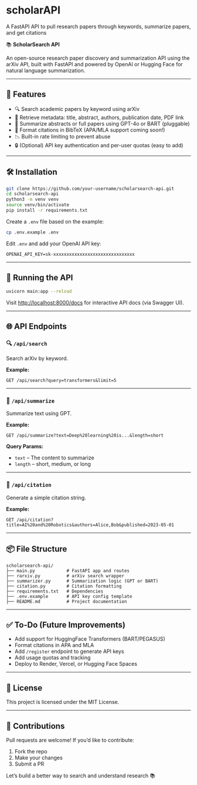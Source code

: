 
# scholarAPI

A FastAPI API to pull research papers through keywords, summarize papers, and get citations

📚 **ScholarSearch API**

An open-source research paper discovery and summarization API using the arXiv API, built with FastAPI and powered by OpenAI or Hugging Face for natural language summarization.

---

## 🚀 Features

- 🔍 Search academic papers by keyword using arXiv  
- 📄 Retrieve metadata: title, abstract, authors, publication date, PDF link  
- 🧠 Summarize abstracts or full papers using GPT-4o or BART (pluggable)  
- 📎 Format citations in BibTeX (APA/MLA support coming soon!)  
- 📉 Built-in rate limiting to prevent abuse  
- 🔒 (Optional) API key authentication and per-user quotas (easy to add)  

---

## 🛠️ Installation

```bash
git clone https://github.com/your-username/scholarsearch-api.git
cd scholarsearch-api
python3 -m venv venv
source venv/bin/activate
pip install -r requirements.txt
```

Create a `.env` file based on the example:

```bash
cp .env.example .env
```

Edit `.env` and add your OpenAI API key:

```
OPENAI_API_KEY=sk-xxxxxxxxxxxxxxxxxxxxxxxxxxxxxxx
```

---

## 🧪 Running the API

```bash
uvicorn main:app --reload
```

Visit [http://localhost:8000/docs](http://localhost:8000/docs) for interactive API docs (via Swagger UI).

---

## 🌐 API Endpoints

### 🔍 `/api/search`

Search arXiv by keyword.

**Example:**

```
GET /api/search?query=transformers&limit=5
```

---

### 🧠 `/api/summarize`

Summarize text using GPT.

**Example:**

```
GET /api/summarize?text=Deep%20learning%20is...&length=short
```

**Query Params:**

- `text` – The content to summarize  
- `length` – short, medium, or long  

---

### 📎 `/api/citation`

Generate a simple citation string.

**Example:**

```
GET /api/citation?title=AI%20and%20Robotics&authors=Alice,Bob&published=2023-05-01
```

---

## 📦 File Structure

```
scholarsearch-api/
├── main.py            # FastAPI app and routes
├── rarxiv.py          # arXiv search wrapper
├── summarizer.py      # Summarization logic (GPT or BART)
├── citation.py        # Citation formatting
├── requirements.txt   # Dependencies
├── .env.example       # API key config template
├── README.md          # Project documentation
```

---

## ✅ To-Do (Future Improvements)

- Add support for HuggingFace Transformers (BART/PEGASUS)  
- Format citations in APA and MLA  
- Add `/register` endpoint to generate API keys  
- Add usage quotas and tracking  
- Deploy to Render, Vercel, or Hugging Face Spaces  

---

## 📄 License

This project is licensed under the MIT License.

---

## 🤝 Contributions

Pull requests are welcome! If you’d like to contribute:

1. Fork the repo  
2. Make your changes  
3. Submit a PR  

Let’s build a better way to search and understand research 📚
